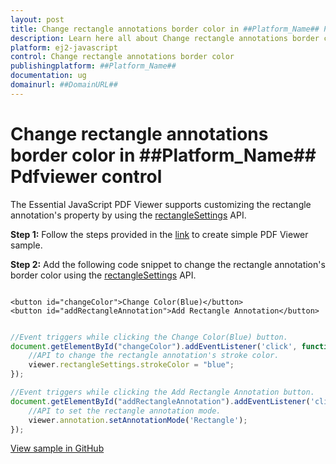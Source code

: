 ```yaml
---
layout: post
title: Change rectangle annotations border color in ##Platform_Name## Pdfviewer control | Syncfusion
description: Learn here all about Change rectangle annotations border color in Syncfusion ##Platform_Name## Pdfviewer control of Syncfusion Essential JS 2 and more.
platform: ej2-javascript
control: Change rectangle annotations border color 
publishingplatform: ##Platform_Name##
documentation: ug
domainurl: ##DomainURL##
---
```


# Change rectangle annotations border color in ##Platform_Name## Pdfviewer control

The Essential JavaScript PDF Viewer supports customizing the rectangle annotation's property by using the [rectangleSettings](https://helpej2.syncfusion.com/documentation/api/pdfviewer/#rectanglesettings) API.

**Step 1:** Follow the steps provided in the [link](https://ej2.syncfusion.com/documentation/pdfviewer/getting-started/) to create simple PDF Viewer sample.

**Step 2:** Add the following code snippet to change the rectangle annotation's border color using the [rectangleSettings](https://helpej2.syncfusion.com/documentation/api/pdfviewer/#rectanglesettings) API.

```

<button id="changeColor">Change Color(Blue)</button>
<button id="addRectangleAnnotation">Add Rectangle Annotation</button>

```

```ts

//Event triggers while clicking the Change Color(Blue) button.
document.getElementById("changeColor").addEventListener('click', function () {
    //API to change the rectangle annotation's stroke color.
    viewer.rectangleSettings.strokeColor = "blue";
});

//Event triggers while clicking the Add Rectangle Annotation button.
document.getElementById("addRectangleAnnotation").addEventListener('click', function () {
    //API to set the rectangle annotation mode.
    viewer.annotation.setAnnotationMode('Rectangle');
});

```

[View sample in GitHub](https://github.com/SyncfusionExamples/javascript-pdf-viewer-examples/tree/master/Annotations/How%20to%20change%20the%20rectangle%20annotation's%20border%20color)